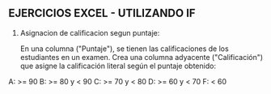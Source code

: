 ## EJERCICIOS EXCEL - UTILIZANDO IF

1. Asignacion de calificacion segun puntaje:
   
   En una columna ("Puntaje"), se tienen las calificaciones de los estudiantes en un examen. Crea una columna adyacente ("Calificación") que asigne la calificación literal según el puntaje obtenido:

A: >= 90
B: >= 80 y < 90
C: >= 70 y < 80
D: >= 60 y < 70
F: < 60
